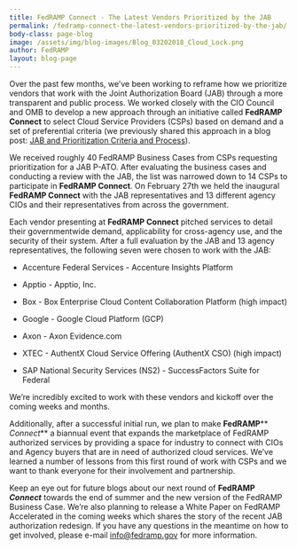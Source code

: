```yaml
---
title: FedRAMP Connect - The Latest Vendors Prioritized by the JAB 
permalink: /fedramp-connect-the-latest-vendors-prioritized-by-the-jab/
body-class: page-blog
image: /assets/img/blog-images/Blog_03202018_Cloud_Lock.png
author: FedRAMP
layout: blog-page
---
```

Over the past few months, we’ve been working to reframe how we prioritize vendors that work with the Joint Authorization Board (JAB) through a more transparent and public process. We worked closely with the CIO Council and OMB to develop a new approach through an initiative called **FedRAMP Connect** to select Cloud Service Providers (CSPs) based on demand and a set of preferential criteria (we previously shared this approach in a blog post: [JAB and Prioritization Criteria and Process](https://www.fedramp.gov/fedramp-jab-prioritization-criteria-and-process/)).

We received roughly 40 FedRAMP Business Cases from CSPs requesting prioritization for a JAB P-ATO. After evaluating the business cases and conducting a review with the JAB, the list was narrowed down to 14 CSPs to participate in **FedRAMP Connect**. On February 27th we held the inaugural **FedRAMP Connect** with the JAB representatives and 13 different agency CIOs and their representatives from across the government.

Each vendor presenting at **FedRAMP Connect** pitched services to detail their governmentwide demand, applicability for cross-agency use, and the security of their system. After a full evaluation by the JAB and 13 agency representatives, the following seven were chosen to work with the JAB:

* Accenture Federal Services - Accenture Insights Platform

* Apptio - Apptio, Inc.

* Box - Box Enterprise Cloud Content Collaboration Platform (high impact)

* Google - Google Cloud Platform (GCP)

* Axon - Axon Evidence.com

* XTEC - AuthentX Cloud Service Offering (AuthentX CSO) (high impact)

* SAP National Security Services (NS2) - SuccessFactors Suite for Federal


We’re incredibly excited to work with these vendors and kickoff over the coming weeks and months.

Additionally, after a successful initial run, we plan to make **FedRAMP**** _Connect_** a biannual event that expands the marketplace of FedRAMP authorized services by providing a space for industry to connect with CIOs and Agency buyers that are in need of authorized cloud services. We’ve learned a number of lessons from this first round of work with CSPs and we want to thank everyone for their involvement and partnership.

Keep an eye out for future blogs about our next round of **FedRAMP** **_Connect_** towards the end of summer and the new version of the FedRAMP Business Case. We’re also planning to release a White Paper on FedRAMP Accelerated in the coming weeks which shares the story of the recent JAB authorization redesign. If you have any questions in the meantime on how to get involved, please e-mail [info@fedramp.gov](mailto:info@fedramp.gov) for more information.
